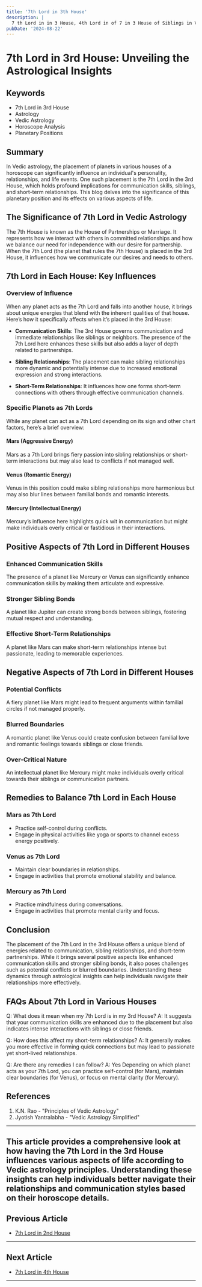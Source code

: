 ```yaml
---
title: '7th Lord in 3th House'
description: |
  7 th Lord in in 3 House, 4th Lord in of 7 in 3 House of Siblings in Vedic astrology
pubDate: '2024-08-22'
---
```


# 7th Lord in 3rd House: Unveiling the Astrological Insights

## Keywords
- 7th Lord in 3rd House
- Astrology
- Vedic Astrology
- Horoscope Analysis
- Planetary Positions

## Summary
In Vedic astrology, the placement of planets in various houses of a horoscope can significantly influence an individual's personality, relationships, and life events. One such placement is the 7th Lord in the 3rd House, which holds profound implications for communication skills, siblings, and short-term relationships. This blog delves into the significance of this planetary position and its effects on various aspects of life.

## The Significance of 7th Lord in Vedic Astrology

The 7th House is known as the House of Partnerships or Marriage. It represents how we interact with others in committed relationships and how we balance our need for independence with our desire for partnership. When the 7th Lord (the planet that rules the 7th House) is placed in the 3rd House, it influences how we communicate our desires and needs to others.

## 7th Lord in Each House: Key Influences

### Overview of Influence

When any planet acts as the 7th Lord and falls into another house, it brings about unique energies that blend with the inherent qualities of that house. Here’s how it specifically affects when it’s placed in the 3rd House:

- **Communication Skills**: The 3rd House governs communication and immediate relationships like siblings or neighbors. The presence of the 7th Lord here enhances these skills but also adds a layer of depth related to partnerships.
  
- **Sibling Relationships**: The placement can make sibling relationships more dynamic and potentially intense due to increased emotional expression and strong interactions.

- **Short-Term Relationships**: It influences how one forms short-term connections with others through effective communication channels.

### Specific Planets as 7th Lords

While any planet can act as a 7th Lord depending on its sign and other chart factors, here’s a brief overview:

#### Mars (Aggressive Energy)
Mars as a 7th Lord brings fiery passion into sibling relationships or short-term interactions but may also lead to conflicts if not managed well.

#### Venus (Romantic Energy)
Venus in this position could make sibling relationships more harmonious but may also blur lines between familial bonds and romantic interests.

#### Mercury (Intellectual Energy)
Mercury’s influence here highlights quick wit in communication but might make individuals overly critical or fastidious in their interactions.

## Positive Aspects of 7th Lord in Different Houses

### Enhanced Communication Skills
The presence of a planet like Mercury or Venus can significantly enhance communication skills by making them articulate and expressive.

### Stronger Sibling Bonds
A planet like Jupiter can create strong bonds between siblings, fostering mutual respect and understanding.

### Effective Short-Term Relationships
A planet like Mars can make short-term relationships intense but passionate, leading to memorable experiences.

## Negative Aspects of 7th Lord in Different Houses

### Potential Conflicts
A fiery planet like Mars might lead to frequent arguments within familial circles if not managed properly.

### Blurred Boundaries
A romantic planet like Venus could create confusion between familial love and romantic feelings towards siblings or close friends.

### Over-Critical Nature
An intellectual planet like Mercury might make individuals overly critical towards their siblings or communication partners.

## Remedies to Balance 7th Lord in Each House

### Mars as 7th Lord
- Practice self-control during conflicts.
- Engage in physical activities like yoga or sports to channel excess energy positively.

### Venus as 7th Lord
- Maintain clear boundaries in relationships.
- Engage in activities that promote emotional stability and balance.

### Mercury as 7th Lord
- Practice mindfulness during conversations.
- Engage in activities that promote mental clarity and focus.

## Conclusion

The placement of the 7th Lord in the 3rd House offers a unique blend of energies related to communication, sibling relationships, and short-term partnerships. While it brings several positive aspects like enhanced communication skills and stronger sibling bonds, it also poses challenges such as potential conflicts or blurred boundaries. Understanding these dynamics through astrological insights can help individuals navigate their relationships more effectively.

## FAQs About 7th Lord in Various Houses

Q: What does it mean when my 7th Lord is in my 3rd House?
A: It suggests that your communication skills are enhanced due to the placement but also indicates intense interactions with siblings or close friends.

Q: How does this affect my short-term relationships?
A: It generally makes you more effective in forming quick connections but may lead to passionate yet short-lived relationships.

Q: Are there any remedies I can follow?
A: Yes Depending on which planet acts as your 7th Lord, you can practice self-control (for Mars), maintain clear boundaries (for Venus), or focus on mental clarity (for Mercury).

## References

1. K.N. Rao - "Principles of Vedic Astrology"
2. Jyotish Yantralabha - "Vedic Astrology Simplified"

---

This article provides a comprehensive look at how having the 7th Lord in the 3rd House influences various aspects of life according to Vedic astrology principles. Understanding these insights can help individuals better navigate their relationships and communication styles based on their horoscope details.
---

## Previous Article
- [7th Lord in 2nd House](/blogs-md/1007_7th_Lord_in_all_Houses/100702_7th_Lord_in_2th_House.md)

---

## Next Article
- [7th Lord in 4th House](/blogs-md/1007_7th_Lord_in_all_Houses/100704_7th_Lord_in_4th_House.md)

---
